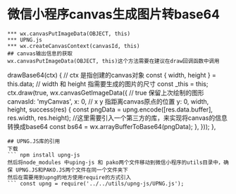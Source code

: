 # 微信小程序canvas生成图片转base64
``` 需要用到的接口和包
*** wx.canvasPutImageData(OBJECT, this)
*** UPNG.js
*** wx.createCanvasContext(canvasId, this)
## canvas输出信息的获取
wx.canvasPutImageData(OBJECT, this)这个方法需要在建议在draw回调函数中调用
```
 drawBase64(ctx) {  // ctx 是指创建的canvas对象
    const { width, height } = this.data; // width 和 height 指需要生成的图片的尺寸
    const _this = this;
    ctx.draw(true, wx.canvasGetImageData({ // true 保留上次绘制的图形
      canvasId: 'myCanvas',
      x: 0,  // x y 指距离canvas原点的位置
      y: 0,
      width,
      height,
      success(res) {
        const pngData = upng.encode([res.data.buffer], res.width, res.height); 
        //这里需要引入一个第三方的库，来实现将canvas的信息转换成base64
        const bs64 = wx.arrayBufferToBase64(pngData);
      },
    }));
  },
```
## UPNG.JS库的引用
下载
``` npm install upng-js
然后将node_modules 中uping-js 和 pako两个文件移动到微信小程序的utils目录中，确保 UPNG.JS和PAKO.JS两个文件在同一个文件夹下
然后在需要用到upng的地方使用require的方式引入
``` const upng = require('../../utils/upng-js/UPNG.js');
